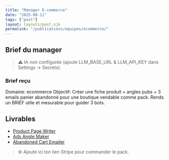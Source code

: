 ```yaml
---
title: "Manager E-commerce"
date: "2025-08-11"
tags: ["post"]
layout: layouts/post.njk
permalink: "/publications/equipes/ecommerce/"
---
```

## Brief du manager

> ⚠️ IA non configurée (ajoute LLM_BASE_URL & LLM_API_KEY dans Settings → Secrets).

### Brief reçu
Domaine: ecommerce
Objectif: Créer une fiche produit + angles pubs + 3 emails panier abandonné pour une boutique vendable comme pack.
Rends un BRIEF utile et mesurable pour guider 3 bots.

## Livrables
- [Product Page Writer](/publications/equipes/ecommerce/pdp/)
- [Ads Angle Maker](/publications/equipes/ecommerce/adangles/)
- [Abandoned Cart Emailer](/publications/equipes/ecommerce/email/)

> ⚙️ Ajoute ici ton lien Stripe pour commander le pack.
